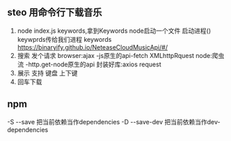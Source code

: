 ##  steo  用命令行下载音乐
1. node index.js keywords,拿到Keywords
    node启动一个文件 启动进程()
    keywprds传给我们进程 keywords
https://binaryify.github.io/NeteaseCloudMusicApi/#/
2. 搜索 发个请求
    browser:ajax -js原生的api-fetch XMLhttpRquest
    node:爬虫 流 -http.get-node原生的api
    封装好库:axios request
3. 展示 支持 键盘 上下键
4. 回车下载

## npm
-S  --save  把当前依赖当作dependencies
-D  --save-dev  把当前依赖当作dev-dependencies